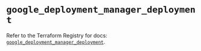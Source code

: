 # `google_deployment_manager_deployment`

Refer to the Terraform Registry for docs: [`google_deployment_manager_deployment`](https://registry.terraform.io/providers/hashicorp/google/5.26.0/docs/resources/deployment_manager_deployment).
